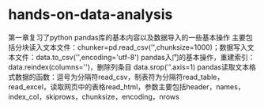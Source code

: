 # hands-on-data-analysis
第一章复习了python pandas库的基本内容以及数据导入的一些基本操作
主要包括分块读入文本文件：chunker=pd.read_csv('',chunksize=1000)；数据写入文本文件：data.to_csv('',encoding='utf-8')
pandas入门的基本操作，重建索引：data.reindex(columns='')，删除列条目 data.srop(''.axis=1)
pandas读取文本格式数据的函数：逗号为分隔符read_csv，制表符为分隔符read_table，read_excel，读取网页中的表格read_html，参数主要包括header，names，index_col，skiprows，chunksize，encoding，nrows

